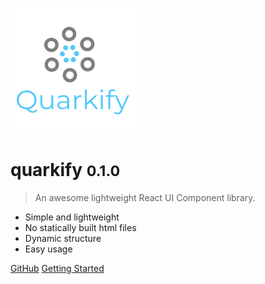 ![logo](_media/logo.png)

# quarkify <small>0.1.0</small>

> An awesome lightweight React UI Component library.

- Simple and lightweight
- No statically built html files
- Dynamic structure
- Easy usage

[GitHub](https://github.com/Trendyol/quarkify/)
[Getting Started](#quarkify)
